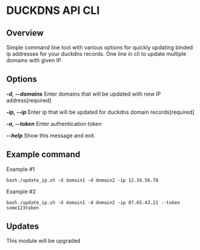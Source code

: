 #  DUCKDNS API CLI 

## Overview

Simple command line tool with various options for quickly updating binded ip addresses for your duckdns records. One line in cli to update multiple domains with given IP.

## Options

  ***-d, --domains*** Enter domains that will be updated with new IP address[required]

 ***-ip, --ip***      Enter ip that will be updated for duckdns domain records[required]

  ***-a, --token***   Enter authentication token

  ***--help***        Show this message and exit.

## Example command
Example #1

```bash./update_ip.sh -d domain1 -d domain2 -ip 12.34.56.78```

Example #2

```bash./update_ip.sh -d domain1 -d domain2 -ip 87.65.43.21 --token some123token```
## Updates

This module will be upgraded

